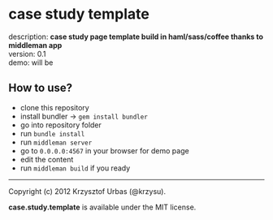 # case study template

description: __case study page template build in haml/sass/coffee thanks to middleman app__  
version: 0.1   
demo: will be  


## How to use?

-   clone this repository
-   install bundler -> `gem install bundler`
-   go into repository folder
-   run `bundle install`
-   run `middleman server`
-   go to `0.0.0.0:4567` in your browser for demo page
-   edit the content
-   run `middleman build` if you ready


* * *
Copyright (c) 2012 Krzysztof Urbas (@krzysu).

__case.study.template__ is available under the MIT license.